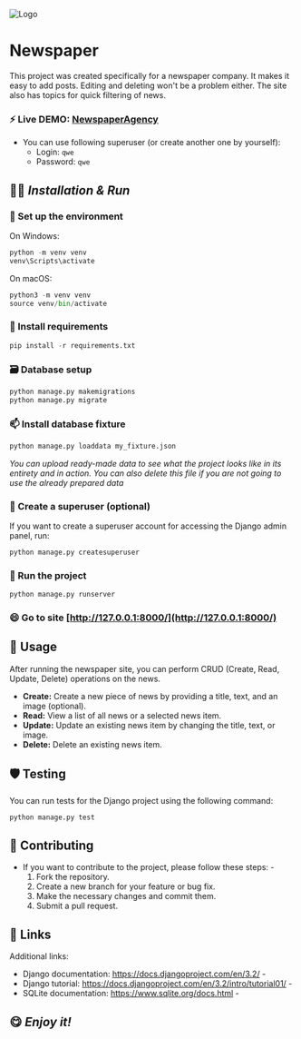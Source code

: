 ![Logo](https://arc.york.ac.uk/wp-content/uploads/2020/08/IJESPORTS-logo.png)


# Newspaper

This project was created specifically for a newspaper company. It makes it easy to add posts. Editing and deleting won't be a problem either. The site also has topics for quick filtering of news.
### ⚡ Live DEMO: [NewspaperAgency](https://github.com/Boyok1337/py-newspaper-agency)
- You can use following superuser (or create another one by yourself):
    - Login: ```qwe```
    - Password: ```qwe```


## 👩‍💻 _Installation & Run_
### 🧠 Set up the environment 


 On Windows:
```python
python -m venv venv 
venv\Scripts\activate
 ```

 On macOS:
```python
python3 -m venv venv 
source venv/bin/activate
 ```

### 👯 Install requirements 
```python
pip install -r requirements.txt
```


### 🗃️ Database setup

```python
python manage.py makemigrations
python manage.py migrate
```

### 📫 Install database fixture
```python
python manage.py loaddata my_fixture.json
```
_You can upload ready-made data to see what the project looks like in its entirety and in action._
_You can also delete this file if you are not going to use the already prepared data_


### 👥 Create a superuser (optional)
If you want to create a superuser account for accessing the Django admin panel, run:
```python
python manage.py createsuperuser
```

### 🚀 Run the project
```python
python manage.py runserver
```
### 😄 Go to site [http://127.0.0.1:8000/](http://127.0.0.1:8000/)


## 📰 Usage
After running the newspaper site, you can perform CRUD (Create, Read, Update, Delete) operations on the news.
- **Create:** Create a new piece of news by providing a title, text, and an image (optional).
- **Read:** View a list of all news or a selected news item.
- **Update:** Update an existing news item by changing the title, text, or image.
- **Delete:** Delete an existing news item.


## 🛡️ Testing
You can run tests for the Django project using the following command:
```python
python manage.py test
```


## 📝 Contributing
- If you want to contribute to the project, please follow these steps: -
    1. Fork the repository.
    2. Create a new branch for your feature or bug fix.
    3. Make the necessary changes and commit them.
    4. Submit a pull request.

## 🔗 Links
Additional links:
- Django documentation: https://docs.djangoproject.com/en/3.2/ -
- Django tutorial: https://docs.djangoproject.com/en/3.2/intro/tutorial01/ -
- SQLite documentation: https://www.sqlite.org/docs.html -

## 😋 _Enjoy it!_